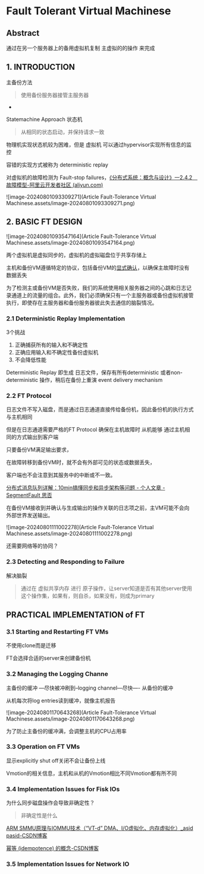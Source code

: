 # Fault Tolerant Virtual Machinese



## Abstract

通过在另一个服务器上的备用虚拟机复制 主虚拟的的操作 来完成

## 1. INTRODUCTION

主备份方法

>  使用备份服务器接管主服务器

+

Statemachine Approach 状态机

> 从相同的状态启动，并保持请求一致



物理机实现状态机较为困难，但是 虚拟机 可以通过hypervisor实现所有信息的监控



容错的实现方式被称为 deterministic replay



对虚拟机的故障检测为 Fault-stop failures，[《分布式系统：概念与设计》一2.4.2　故障模型-阿里云开发者社区 (aliyun.com)](https://developer.aliyun.com/article/174386)

![image-20240801093309271](Article Fault-Tolerance Virtual Machinese.assets/image-20240801093309271.png)

## 2. BASIC FT DESIGN

![image-20240801093547164](Article Fault-Tolerance Virtual Machinese.assets/image-20240801093547164.png)

两个虚拟机是虚拟同步的，虚拟机的虚拟磁盘位于共享存储上



主机和备份VM遵循特定的协议，包括备份VM的[显式确认]([ospf的显示确认和隐式确认_mb5ece6082aa10d的技术博客_51CTO博客](https://blog.51cto.com/u_14827054/9533569))，以确保主故障时没有数据丢失



为了检测主或备份VM是否失败，我们的系统使用相关服务器之间的心跳和日志记录通道上的流量的组合。此外，我们必须确保只有一个主服务器或备份虚拟机接管执行，即使存在主服务器和备份服务器彼此失去通信的脑裂情况。

### 2.1 Deterministic Replay Implementation

 3个挑战

1. 正确捕获所有的输入和不确定性
2. 正确应用输入和不确定性备份虚拟机
3. 不会降低性能



Deterministic Replay  即生成 日志文件，保存有所有deterministic 或者non-deterministic 操作，稍后在备份上重演
event delivery mechanism



### 2.2 FT Protocol

日志文件不写入磁盘，而是通过日志通道直接传给备份机，因此备份机的执行方式与主机相同

但是在日志通道需要严格的FT Protocol 确保在主机故障时 从机能够 通过主机相同的方式输出到客户端



只要备份VM满足输出要求，

在故障转移到备份VM时，就不会有外部可见的状态或数据丢失，

客户端也不会注意到其服务中的中断或不一致。

[分布式消息队列详解：10min搞懂同步和异步架构等问题 - 个人文章 - SegmentFault 思否](https://segmentfault.com/a/1190000019411260)



在备份VM接收到并确认与生成输出的操作关联的日志项之前，主VM可能不会向外部世界发送输出。

![image-20240801111002278](Article Fault-Tolerance Virtual Machinese.assets/image-20240801111002278.png)





还需要网络等的协同？



### 2.3 Detecting and Responding to Failure

解决脑裂

>  通过在 虚拟共享内存 进行 原子操作，让server知道是否有其他server使用这个操作集，如果有，则自杀，如果没有，则成为primary



## PRACTICAL IMPLEMENTATION of FT

### 3.1 Starting and Restarting FT VMs

不使用clone而是迁移

FT会选择合适的server来创建备份机

### 3.2 Managing the Logging Channe



主备份的缓冲 —尽快被冲刷到–logging channel—尽快—- 从备份的缓冲

从机每次将log entries读到缓冲，就像主机报告

![image-20240801170643268](Article Fault-Tolerance Virtual Machinese.assets/image-20240801170643268.png)

为了防止主备份的缓冲满，会调整主机的CPU占用率

### 3.3 Operation on FT VMs

显示explicitly shut off关闭不会让备份上线 



Vmotion的相关信息，主机和从机的Vmotion相比不同Vmotion都有所不同

### 3.4 Implementation Issues for Fisk IOs



为什么同步磁盘操作会导致非确定性？

> 非确定性是什么



[ARM SMMU原理与IOMMU技术（“VT-d” DMA、I/O虚拟化、内存虚拟化）_asid pasid-CSDN博客](https://blog.csdn.net/Rong_Toa/article/details/108997226)



[幂等 (idempotence) 的概念-CSDN博客](https://blog.csdn.net/final_me/article/details/108031400)

### 3.5 Implementation Issues for Network IO

